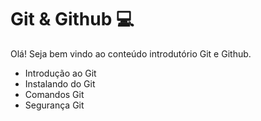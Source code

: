 # Git & Github :computer:

Olá! Seja bem vindo ao conteúdo introdutório Git e Github.

- Introdução ao Git
- Instalando do Git
- Comandos Git
- Segurança Git

